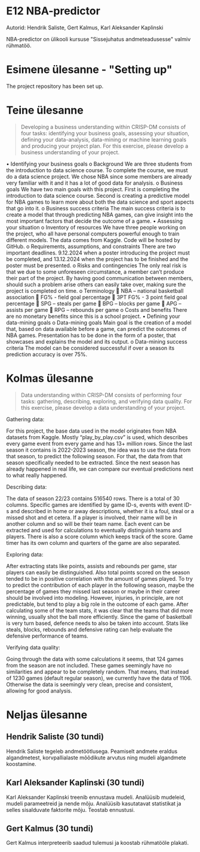 # E12 NBA-predictor 

Autorid: Hendrik Saliste, Gert Kalmus, Karl Aleksander Kaplinski

NBA-predictor on ülikooli kursuse "Sissejuhatus andmeteadusesse" valmiv rühmatöö.

# Esimene ülesanne - "Setting up"

The project repository has been set up.

# Teine ülesanne
> Developing a business understanding within CRISP-DM consists of four tasks: identifying your business goals, assessing your situation, defining your data-analysis, data-mining or machine learning goals and producing your project plan. For this exercise, please develop a business understanding of your project.

•	Identifying your business goals
o	Background
We are three students from the introduction to data science course. To complete the course, we must do a data science project. We chose NBA since some members are already very familiar with it and it has a lot of good data for analysis. 
o	Business goals
We have two main goals with this project. First is completing the introduction to data science course. Second is creating a predictive model for NBA games to learn more about both the data science and sport aspects that go into it.
o	Business success criteria
The main success criteria is to create a model that through predicting NBA games, can give insight into the most important factors that decide the outcome of a game.
•	Assessing your situation
o	Inventory of resources
We have three people working on the project, who all have personal computers powerful enough to train different models. The data comes from Kaggle. Code will be hosted by GitHub.
o	Requirements, assumptions, and constraints
There are two important deadlines. 9.12.2024 when a poster introducing the project must be completed, and 13.12.2024 when the project has to be finished and the poster must be presented.
o	Risks and contingencies
The only real risk is that we due to some unforeseen circumstance, a member can’t produce their part of the project. By having good communication between members, should such a problem arise others can easily take over, making sure the project is completed on time.
o	Terminology
	NBA – national basketball association 
	FG% - field goal percentage
	3PT FG% - 3 point field goal percentage
	SPG – steals per game
	BPG – blocks per game
	APG – assists per game
	RPG – rebounds per game
o	Costs and benefits
There are no monetary benefits since this is a school project.
•	Defining your data-mining goals
o	Data-mining goals
Main goal is the creation of a model that, based on data available before a game, can predict the outcomes of NBA games. Presentation has to be done in the form of a poster, that showcases and explains the model and its output.
o	Data-mining success criteria
The model can be considered successful if over a season its prediction accuracy is over 75%.

# Kolmas ülesanne
> Data understanding within CRISP-DM consists of performing four tasks: gathering, describing, exploring, and verifying data quality. For this exercise, please develop a data understanding of your project.

Gathering data:

For this project, the base data used in the model originates from NBA datasets from Kaggle. Mostly “play_by_play.csv” is used, which describes every game event from every game and has 13+ million rows. Since the last season it contains is 2022-2023 season, the idea was to use the data from that season, to predict the following season. For that, the data from that season specifically needed to be extracted. Since the next season has already happened in real life, we can compare our eventual predictions next to what really happened.

Describing data:

The data of season 22/23 contains 516540 rows. There is a total of 30 columns. Specific games are identified by game ID-s, events with event ID-s and described in home or away descriptions, whether it is a foul, steal or a missed shot and et cetera. If a player is involved, their name will be in another column and so will be their team name. Each event can be extracted and used for calculations to eventually distinguish teams and players. There is also a score column which keeps track of the score. Game timer has its own column and quarters of the game are also separated.

Exploring data:

After extracting stats like points, assists and rebounds per game, star players can easily be distinguished. Also total points scored on the season tended to be in positive correlation with the amount of games played. To try to predict the contribution of each player in the following season, maybe the percentage of games they missed last season or maybe in their career should be involved into modeling. However, injuries, in principle, are not predictable, but tend to play a big role in the outcome of each game. After calculating some of the team stats, it was clear that the teams that did more winning, usually shot the ball more efficiently. Since the game of basketball is very turn based, defence needs to also be taken into account. Stats like steals, blocks, rebounds and defensive rating can help evaluate the defensive performance of teams.

Verifying data quality:

Going through the data with some calculations it seems, that 124 games from the season are not included. These games seemingly have no similarities and appear to be completely random. That means, that instead of 1230 games (default regular season), we currently have the data of 1106. Otherwise the data is seemingly very clean, precise and consistent, allowing for good analysis.

# Neljas ülesanne

## Hendrik Saliste (30 tundi) 
Hendrik Saliste tegeleb andmetöötlusega. Peamiselt andmete eraldus algandmetest, korvpallialaste mõõdikute arvutus ning mudeli algandmete koostamine.
## Karl Aleksander Kaplinski (30 tundi) 
Karl Aleksander Kaplinski treenib ennustava mudeli. Analüüsib mudeleid, mudeli parameetreid ja nende mõju. Analüüsib kasutatavat statistikat ja selles sisalduvate faktorite mõju. Teostab ennustusi.
## Gert Kalmus (30 tundi)
Gert Kalmus interpreteerib saadud tulemusi ja koostab rühmatööle plakati.
